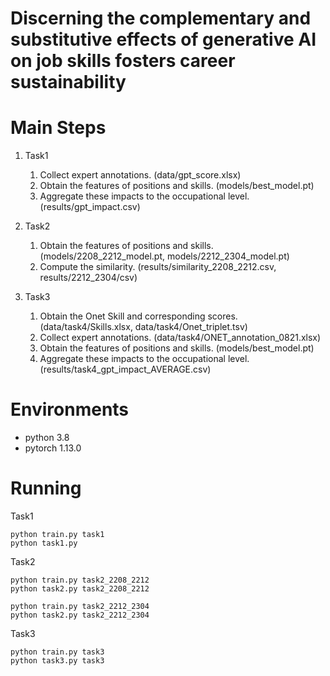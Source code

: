# Discerning the complementary and substitutive effects of generative AI on job skills fosters career sustainability

# Main Steps

1. Task1

   1. Collect expert annotations. (data/gpt_score.xlsx)
   2. Obtain the features of positions and skills. (models/best_model.pt)
   3. Aggregate these impacts to the occupational level. (results/gpt_impact.csv)
2. Task2

   1. Obtain the features of positions and skills. (models/2208_2212_model.pt, models/2212_2304_model.pt)
   2. Compute the similarity. (results/similarity_2208_2212.csv, results/2212_2304/csv)
3. Task3

   1. Obtain the Onet Skill and corresponding scores. (data/task4/Skills.xlsx, data/task4/Onet_triplet.tsv)
   2. Collect expert annotations. (data/task4/ONET_annotation_0821.xlsx)
   3. Obtain the features of positions and skills. (models/best_model.pt)
   4. Aggregate these impacts to the occupational level. (results/task4_gpt_impact_AVERAGE.csv)

# Environments

+ python 3.8
+ pytorch 1.13.0

# Running

Task1

```shell
python train.py task1
python task1.py 
```

Task2

```shell
python train.py task2_2208_2212
python task2.py task2_2208_2212

python train.py task2_2212_2304
python task2.py task2_2212_2304
```

Task3

```
python train.py task3
python task3.py task3
```
